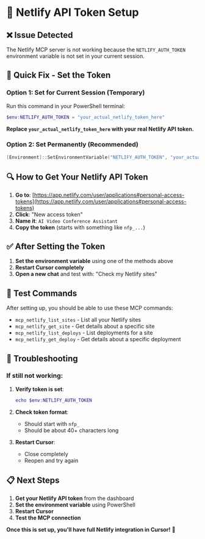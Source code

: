 # 🔧 Netlify API Token Setup

## ❌ **Issue Detected**

The Netlify MCP server is not working because the `NETLIFY_AUTH_TOKEN` environment variable is not set in your current session.

## 🚀 **Quick Fix - Set the Token**

### **Option 1: Set for Current Session (Temporary)**

Run this command in your PowerShell terminal:

```powershell
$env:NETLIFY_AUTH_TOKEN = "your_actual_netlify_token_here"
```

**Replace `your_actual_netlify_token_here` with your real Netlify API token.**

### **Option 2: Set Permanently (Recommended)**

```powershell
[Environment]::SetEnvironmentVariable("NETLIFY_AUTH_TOKEN", "your_actual_netlify_token_here", "User")
```

## 🔍 **How to Get Your Netlify API Token**

1. **Go to**: [https://app.netlify.com/user/applications#personal-access-tokens](https://app.netlify.com/user/applications#personal-access-tokens)
2. **Click**: "New access token"
3. **Name it**: `AI Video Conference Assistant`
4. **Copy the token** (starts with something like `nfp_...`)

## ✅ **After Setting the Token**

1. **Set the environment variable** using one of the methods above
2. **Restart Cursor completely**
3. **Open a new chat** and test with: "Check my Netlify sites"

## 🧪 **Test Commands**

After setting up, you should be able to use these MCP commands:

- `mcp_netlify_list_sites` - List all your Netlify sites
- `mcp_netlify_get_site` - Get details about a specific site
- `mcp_netlify_list_deploys` - List deployments for a site
- `mcp_netlify_get_deploy` - Get details about a specific deployment

## 🔧 **Troubleshooting**

### **If still not working:**

1. **Verify token is set**:
   ```powershell
   echo $env:NETLIFY_AUTH_TOKEN
   ```

2. **Check token format**:
   - Should start with `nfp_`
   - Should be about 40+ characters long

3. **Restart Cursor**:
   - Close completely
   - Reopen and try again

## 📋 **Next Steps**

1. **Get your Netlify API token** from the dashboard
2. **Set the environment variable** using PowerShell
3. **Restart Cursor**
4. **Test the MCP connection**

**Once this is set up, you'll have full Netlify integration in Cursor!** 🚀
